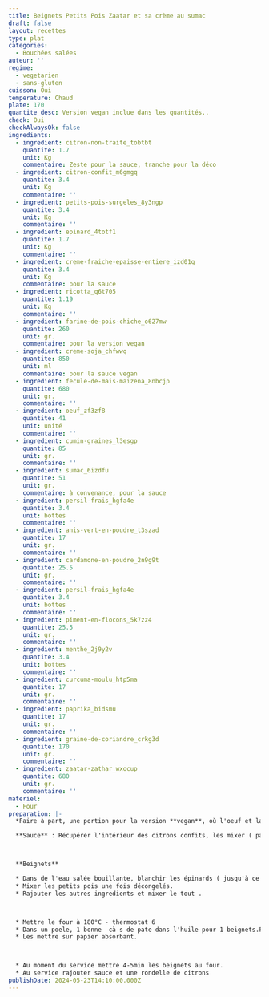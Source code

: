 ```yaml
---
title: Beignets Petits Pois Zaatar et sa crème au sumac
draft: false
layout: recettes
type: plat
categories:
  - Bouchées salées
auteur: ''
regime:
  - vegetarien
  - sans-gluten
cuisson: Oui
temperature: Chaud
plate: 170
quantite_desc: Version vegan inclue dans les quantités..
check: Oui
checkAlwaysOk: false
ingredients:
  - ingredient: citron-non-traite_tobtbt
    quantite: 1.7
    unit: Kg
    commentaire: Zeste pour la sauce, tranche pour la déco
  - ingredient: citron-confit_m6gmgq
    quantite: 3.4
    unit: Kg
    commentaire: ''
  - ingredient: petits-pois-surgeles_8y3ngp
    quantite: 3.4
    unit: Kg
    commentaire: ''
  - ingredient: epinard_4totf1
    quantite: 1.7
    unit: Kg
    commentaire: ''
  - ingredient: creme-fraiche-epaisse-entiere_izd01q
    quantite: 3.4
    unit: Kg
    commentaire: pour la sauce
  - ingredient: ricotta_q6t705
    quantite: 1.19
    unit: Kg
    commentaire: ''
  - ingredient: farine-de-pois-chiche_o627mw
    quantite: 260
    unit: gr.
    commentaire: pour la version vegan
  - ingredient: creme-soja_chfwwq
    quantite: 850
    unit: ml
    commentaire: pour la sauce vegan
  - ingredient: fecule-de-mais-maizena_8nbcjp
    quantite: 680
    unit: gr.
    commentaire: ''
  - ingredient: oeuf_zf3zf8
    quantite: 41
    unit: unité
    commentaire: ''
  - ingredient: cumin-graines_l3esgp
    quantite: 85
    unit: gr.
    commentaire: ''
  - ingredient: sumac_6izdfu
    quantite: 51
    unit: gr.
    commentaire: à convenance, pour la sauce
  - ingredient: persil-frais_hgfa4e
    quantite: 3.4
    unit: bottes
    commentaire: ''
  - ingredient: anis-vert-en-poudre_t3szad
    quantite: 17
    unit: gr.
    commentaire: ''
  - ingredient: cardamone-en-poudre_2n9g9t
    quantite: 25.5
    unit: gr.
    commentaire: ''
  - ingredient: persil-frais_hgfa4e
    quantite: 3.4
    unit: bottes
    commentaire: ''
  - ingredient: piment-en-flocons_5k7zz4
    quantite: 25.5
    unit: gr.
    commentaire: ''
  - ingredient: menthe_2j9y2v
    quantite: 3.4
    unit: bottes
    commentaire: ''
  - ingredient: curcuma-moulu_htp5ma
    quantite: 17
    unit: gr.
    commentaire: ''
  - ingredient: paprika_bidsmu
    quantite: 17
    unit: gr.
    commentaire: ''
  - ingredient: graine-de-coriandre_crkg3d
    quantite: 170
    unit: gr.
    commentaire: ''
  - ingredient: zaatar-zathar_wxocup
    quantite: 680
    unit: gr.
    commentaire: ''
materiel:
  - Four
preparation: |-
  *Faire à part, une portion pour la version **vegan**, où l'oeuf et la maizena sont remplacé par de la farine de pois chiche*

  **Sauce** : Récupérer l'intérieur des citrons confits, les mixer ( pas forcément tout mettre, faire au gout). Prendre les zestes des citrons déco. Mélanger à tous les restes des ingrédients de la sauce. Hop c'est plié



  **Beignets**

  * Dans de l'eau salée bouillante, blanchir les épinards ( jusqu'à ce qu'il flétrisse - pas long). Les mettre dans l'eau froide, les essorer sur du sopalin. Puis les hacher.
  * Mixer les petits pois une fois décongelés.
  * Rajouter les autres ingredients et mixer le tout .



  * Mettre le four à 180°C - thermostat 6
  * Dans un poele, 1 bonne  cà s de pate dans l'huile pour 1 beignets.Frire 3 - 4 minutes de chaque coté.
  * Les mettre sur papier absorbant.



  * Au moment du service mettre 4-5min les beignets au four.
  * Au service rajouter sauce et une rondelle de citrons
publishDate: 2024-05-23T14:10:00.000Z
---
```

